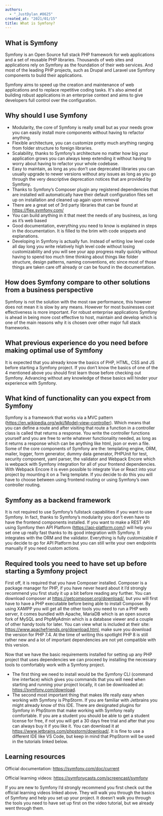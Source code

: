 ```yaml
---
authors:
  - "_JustDylan_#8625"
created_at: "2021/01/15"
title: What is Symfony?
---
```


## What is Symfony

Symfony is an Open Source full stack PHP framework for web applications and a set of reusable PHP libraries. Thousands of web sites and applications rely on Symfony as the foundation of their web services. And most of the leading PHP projects, such as Drupal and Laravel use Symfony components to build their applications.

Symfony aims to speed up the creation and maintenance of web applications and to replace repetitive coding tasks. It's also aimed at building robust applications in an enterprise context and aims to give developers full control over the configuration.

## Why should I use Symfony

- Modularity, the core of Symfony is really small but as your needs grow you can easily install more components without having to refactor anything.
- Flexible architecture, you can customize pretty much anything ranging from folder structure to foreign libraries.
- Scalability, thanks to Symfony’s architecture no matter how big your application grows you can always keep extending it without having to worry about having to refactor your whole codebase.
- Easy to maintain, as long as you don’t use deprecated libraries you can usually upgrade to newer versions without any issues as long as you go through the very descriptive deprecation notices that are provided by Symfony.
- Thanks to Symfony’s Composer plugin any registered dependencies that are installed will automatically have their default configuration files set up on installation and cleaned up again upon removal
- There are a great set of 3rd party libraries that can be found at https://flex.symfony.com/
- You can build anything in it that meet the needs of any business, as long as it’s web based
- Good documentation, everything you need to know is explained in steps in the documentation. It is filled to the brim with code snippets and explanations.
- Developing in Symfony is actually fun. Instead of writing low level code all day long you write relatively high level code without losing customizability and you will see your app progress really quickly without having to spend too much time thinking about things like folder structure, design patterns, naming conventions, etc since most of those things are taken care off already or can be found in the documentation.

## How does Symfony compare to other solutions from a business perspective

Symfony is not the solution with the most raw performance, this however does not mean it is slow by any means. However for most businesses cost effectiveness is more important. For robust enterprise applications Symfony is ahead in being more cost effective to host, maintain and develop which is one of the main reasons why it is chosen over other major full stack frameworks.

## What previous experience do you need before making optimal use of Symfony

It is expected that you already know the basics of PHP, HTML, CSS and JS before starting a Symfony project. If you don’t know the basics of one of the 4 mentioned above you should first learn those before checking out Symfony. Advancing without any knowledge of these basics will hinder your experience with Symfony.

## What kind of functionality can you expect from Symfony

Symfony is a framework that works via a MVC pattern (https://en.wikipedia.org/wiki/Model–view–controller). Which means that you can define a route and after visiting that route a function in a controller class is called that returns a response.
You write the controller functions yourself and you are free to write whatever functionality needed, as long as it returns a response which can be anything like html, json or even a file.
Some of the core components of Symfony are the: templating engine, ORM, mailer, logger, form generator, dummy data generator, PHPUnit for test, security component, yaml parser, the validator and Webpack Encore which is webpack with Symfony integration for all of your frontend dependencies. With Webpack Encore it is even possible to integrate Vue or React into your project by mounting it on a Twig template. If you decide to do this you will have to choose between using frontend routing or using Symfony’s own controller routing.

## Symfony as a backend framework

It is not required to use Symfony’s fullstack capabilities if you want to use Symfony. In fact, thanks to Symfony’s modularity you don’t even have to have the frontend components installed. If you want to make a REST API using Symfony then API Platform (https://api-platform.com/) will help you set one up really fast thanks to its good integration with Symfony. It integrates with the ORM and the validator. Everything is fully customizable if you decide to go for API Platform but you can still write your own endpoints manually if you need custom actions.
‎

## Required tools you need to have set up before starting a Symfony project

First off, it is required that you have Composer installed. Composer is a package manager for PHP, if you have never heard about it I’d strongly recommend you first study it up a bit before reading any further. You can download composer at https://getcomposer.org/download/, but you will first have to have a PHP executable before being able to install Composer. By using XAMPP you will get all the other tools you need to run a PHP web server, it comes bundled with Apache, MariaDB which is an open source fork of MySQL and PhpMyAdmin which is a database viewer and a couple of other handy tools for later. You can view what is included at their site: https://www.apachefriends.org/download.html, make sure you download the version for PHP 7.4. At the time of writing this spotlight PHP 8 is still rather new and a lot of important dependencies are not yet compatible with this version.
‎

Now that we have the basic requirements installed for setting up any PHP project that uses dependencies we can proceed by installing the necessary tools to comfortably work with a Symfony project.

- The first thing we need to install would be the Symfony CLI (command line interface) which gives you commands that you will need when starting and running your project locally, it can be downloaded at: https://symfony.com/download.
- The second most important thing that makes life really easy when working with Symfony is PhpStorm. If you are familiar with Jetbrains you might already know of this IDE. There are designated plugins for Symfony in PhpStorm that make working with Symfony really comfortable. If you are a student you should be able to get a student license for free, if not you will get a 30 days free trial and after that you can always buy it if you like it. You can download it at https://www.jetbrains.com/phpstorm/download/. It is fine to use a different IDE like VS Code, but keep in mind that PhpStorm will be used in the tutorials linked below.

## Learning resources

Official documentation: https://symfony.com/doc/current

Official learning videos: https://symfonycasts.com/screencast/symfony

If you are new to Symfony I’d strongly recommend you first check out the official learning videos linked above. They will walk you through the basics of Symfony and help you set up your project. It doesn’t walk you through the tools you need to have set up first on the video tutorial, but we already went through them.
